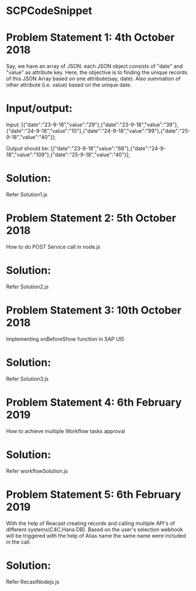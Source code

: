 # SCPCodeSnippet

# Problem Statement 1: 4th October 2018
Say, we have an array of JSON. each JSON object consists of "date" and "value" as attribute key. Here, the objective is to finding the unique records of this JSON Array based on one attribute(say, date). Also summation of other attribute (i.e. value) based on the unique date.

# Input/output:
Input: 
[{"date":"23-9-18","value":"29"},{"date":"23-9-18","value":"39"},{"date":"24-9-18","value":"10"},{"date":"24-9-18","value":"99"},{"date":"25-9-18","value":"40"}];

Output should be: 
[{"date":"23-9-18","value":"68"},{"date":"24-9-18","value":"109"},{"date":"25-9-18","value":"40"}];

# Solution:
Refer Solution1.js


# Problem Statement 2: 5th October 2018
How to do POST Service call in node.js

# Solution:
Refer Solution2.js


# Problem Statement 3: 10th October 2018
Implementing onBeforeShow function in SAP UI5

# Solution:
Refer Solution3.js

# Problem Statement 4: 6th February 2019
How to achieve multiple Workflow tasks approval

# Solution:
Refer workflowSolution.js 

# Problem Statement 5: 6th February 2019
With the help of Reacast creating records and calling  multiple API's of different systems(C4C,Hana DB).
Based on the user's selection webhook will be triggered with the help of Alias name the same name were included in the call.


# Solution:
Refer RecastNodejs.js 

